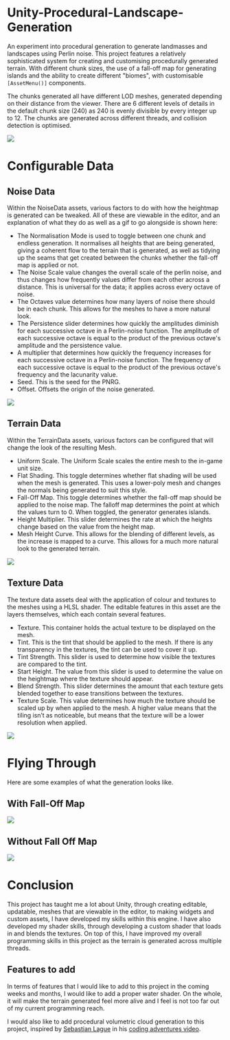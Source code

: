 # Unity-Procedural-Landscape-Generation

An experiment into procedural generation to generate landmasses and landscapes using Perlin noise. This project features a relatively sophisticated system for creating and customising procedurally generated terrain. With different chunk sizes, the use of a fall-off map for generating islands and the ability to create different "biomes", with customisable `[AssetMenu()]` components. 

The chunks generated all have different LOD meshes, generated depending on their distance from the viewer. There are 6 different levels of details in the default chunk size (240) as 240 is evenly divisible by every integer up to 12. The chunks are generated across different threads, and collision detection is optimised. 

<img src="http://www.tomdotscott.com/images/Github/TerrainGeneration/LOD-Meshes.gif">

# Configurable Data

## Noise Data

Within the NoiseData assets, various factors to do with how the heightmap is generated can be tweaked. All of these are viewable in the editor, and an explanation of what they do as well as a gif to go alongside is shown here:
* The Normalisation Mode is used to toggle between one chunk and endless generation. It normalises all heights that are being generated, giving a coherent flow to the terrain that is generated, as well as tidying up the seams that get created between the chunks whether the fall-off map is applied or not. 
* The Noise Scale value changes the overall scale of the perlin noise, and thus changes how frequently values differ from each other across a distance. This is universal for the data; it applies across every octave of noise. 
* The Octaves value determines how many layers of noise there should be in each chunk. This allows for the meshes to have a more natural look. 
* The Persistence slider determines how quickly the amplitudes diminish for each successive octave in a Perlin-noise function. The amplitude of each successive octave is equal to the product of the previous octave's amplitude and the persistence value.
* A multiplier that determines how quickly the frequency increases for each successive octave in a Perlin-noise function. The frequency of each successive octave is equal to the product of the previous octave's frequency and the lacunarity value.
* Seed. This is the seed for the PNRG.
* Offset. Offsets the origin of the noise generated. 

<img src="http://www.tomdotscott.com/images/Github/TerrainGeneration/Noise-Data.gif">

## Terrain Data

Within the TerrainData assets, various factors can be configured that will change the look of the resulting Mesh.
* Uniform Scale. The Uniform Scale scales the entire mesh to the in-game unit size.
* Flat Shading. This toggle determines whether flat shading will be used when the mesh is generated. This uses a lower-poly mesh and changes the normals being generated to suit this style. 
* Fall-Off Map. This toggle determines whether the fall-off map should be applied to the noise map. The falloff map determines the point at which the values turn to 0. When toggled, the generator generates islands. 
* Height Multiplier. This slider determines the rate at which the heights change based on the value from the height map. 
* Mesh Height Curve. This allows for the blending of different levels, as the increase is mapped to a curve. This allows for a much more natural look to the generated terrain. 

<img src="http://www.tomdotscott.com/images/Github/TerrainGeneration/Terrain-Data.gif">

## Texture Data

The texture data assets deal with the application of colour and textures to the meshes using a HLSL shader. The editable features in this asset are the layers themselves, which each contain several features. 
* Texture. This container holds the actual texture to be displayed on the mesh.
* Tint. This is the tint that should be applied to the mesh. If there is any transparency in the textures, the tint can be used to cover it up. 
* Tint Strength. This slider is used to determine how visible the textures are compared to the tint. 
* Start Height. The value from this slider is used to determine the value on the heightmap where the texture should appear. 
* Blend Strength. This slider determines the amount that each texture gets blended together to ease transitions between the textures. 
* Texture Scale. This value determines how much the texture should be scaled up by when applied to the mesh. A higher value means that the tiling isn’t as noticeable, but means that the texture will be a lower resolution when applied. 

<img src="http://www.tomdotscott.com/images/Github/TerrainGeneration/Texture-Data.gif">

# Flying Through

Here are some examples of what the generation looks like. 

## With Fall-Off Map

<img src="http://http://www.tomdotscott.com/images/Github/TerrainGeneration/Flying-Fall-Off-Map.gif"> 

## Without Fall Off Map

<img src="http://www.tomdotscott.com/images/Github/TerrainGeneration/Flying.gif">

# Conclusion

This project has taught me a lot about Unity, through creating editable, updatable, meshes that are viewable in the editor, to making widgets and custom assets, I have developed my skills within this engine. I have also developed my shader skills, through developing a custom shader that loads in and blends the textures. On top of this, I have improved my overall programming skills in this project as the terrain is generated across multiple threads. 

## Features to add

In terms of features that I would like to add to this project in the coming weeks and months, I would like to add a proper water shader. On the whole, it will make the terrain generated feel more alive and I feel is not too far out of my current programming reach. 

I would also like to add procedural volumetric cloud generation to this project, inspired by <a href="https://github.com/SebLague">Sebastian Lague</a> in his <a href="https://www.youtube.com/watch?v=4QOcCGI6xOU">coding adventures video</a>.
